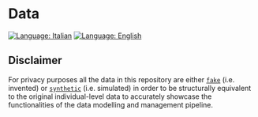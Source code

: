 # Data

[![Language: Italian](https://img.shields.io/badge/Language-Italian-blue.svg)](https://github.com/UniTo-SEPI/COVID-19_Data_Modelling/tree/main/data/README-ITA.md) 
[![Language: English](https://img.shields.io/badge/Language-English-red.svg)](https://github.com/UniTo-SEPI/COVID-19_Data_Modelling/tree/main/data/README.md)

## Disclaimer 

For privacy purposes all the data in this repository are either [`fake`](https://github.com/UniTo-SEPI/COVID-19_Data_Modelling/tree/main/data/fake-input) (i.e. invented) or [`synthetic`](https://github.com/UniTo-SEPI/COVID-19_Data_Modelling/tree/main/data/synthetic-input) (i.e. simulated) in order to be structurally equivalent to the original individual-level data to accurately showcase the functionalities of the data modelling and management pipeline. 
